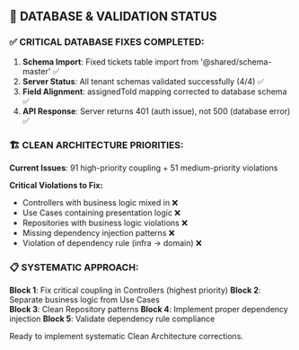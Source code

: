 ## 🎯 **DATABASE & VALIDATION STATUS**

### ✅ **CRITICAL DATABASE FIXES COMPLETED:**
1. **Schema Import**: Fixed tickets table import from '@shared/schema-master' ✅
2. **Server Status**: All tenant schemas validated successfully (4/4) ✅  
3. **Field Alignment**: assignedToId mapping corrected to database schema ✅
4. **API Response**: Server returns 401 (auth issue), not 500 (database error) ✅

### 🏗️ **CLEAN ARCHITECTURE PRIORITIES:**
**Current Issues**: 91 high-priority coupling + 51 medium-priority violations

**Critical Violations to Fix:**
- Controllers with business logic mixed in ❌
- Use Cases containing presentation logic ❌  
- Repositories with business logic violations ❌
- Missing dependency injection patterns ❌
- Violation of dependency rule (infra → domain) ❌

### 📋 **SYSTEMATIC APPROACH:**
**Block 1**: Fix critical coupling in Controllers (highest priority)
**Block 2**: Separate business logic from Use Cases  
**Block 3**: Clean Repository patterns
**Block 4**: Implement proper dependency injection
**Block 5**: Validate dependency rule compliance

Ready to implement systematic Clean Architecture corrections.

